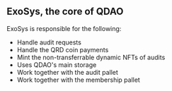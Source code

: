 ## ExoSys, the core of QDAO

ExoSys is responsible for the following:
* Handle audit requests
* Handle the QRD coin payments
* Mint the non-transferrable dynamic NFTs of audits
* Uses QDAO's main storage
* Work together with the audit pallet
* Work together with the membership pallet
